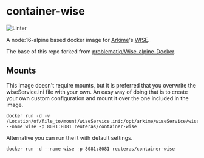 # container-wise

![Linter](https://github.com/reuteras/container-wise/workflows/Linter/badge.svg)

A node:16-alpine based docker image for [Arkime](https://arkime.com/)'s [WISE](https://arkime.com/wise).

The base of this repo forked from [problematiq/Wise-alpine-Docker](https://github.com/problematiq/Wise-alpine-Docker).

## Mounts

This image doesn't require mounts, but it is preferred that you overwrite the wiseService.ini file with your own. An easy way of doing that is to create your own custom configuration and mount it over the one included in the image.

    docker run -d -v /Location/of/file_to/mount/wiseService.ini:/opt/arkime/wiseService/wiseService.ini --name wise -p 8081:8081 reuteras/container-wise

Alternative you can run the it with default settings.

    docker run -d --name wise -p 8081:8081 reuteras/container-wise
